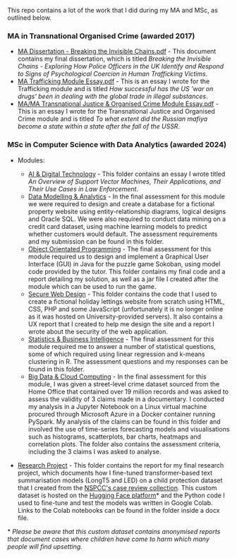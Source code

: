 This repo contains a lot of the work that I did during my MA and MSc, as outlined below.

### MA in Transnational Organised Crime (awarded 2017)
* [MA Dissertation - Breaking the Invisible Chains.pdf](https://github.com/sc6156/academic-work/blob/main/MA/MA%20Dissertation%20-%20Breaking%20the%20Invisible%20Chains.pdf) - This document contains my final dissertation, which is titled *Breaking the Invisible Chains - Exploring How Police Officers in the UK Identify and Respond to Signs of Psychological Coercion in Human Trafficking Victims*.
* [MA Trafficking Module Essay.pdf](https://github.com/sc6156/academic-work/blob/main/MA/MA%20Trafficking%20Module%20Essay.pdf) - This is an essay I wrote for the Trafficking module and is titled *How successful has the US 'war on drugs' been in dealing with the global trade in illegal substances*. 
* [MA/MA Transnational Justice & Organised Crime Module Essay.pdf](https://github.com/sc6156/academic-work/blob/main/MA/MA%20Transnational%20Justice%20%26%20Organised%20Crime%20Module%20Essay.pdf) - This is an essay I wrote for the Transnational Justice and Organised Crime module and is titled *To what extent did the Russian mafiya become a state within a state after the fall of the USSR*.

### MSc in Computer Science with Data Analytics (awarded 2024)
* Modules:
  * [AI & Digital Technology](https://github.com/sc6156/academic-work/tree/main/MSc/Modules/AI%20%26%20Digital%20Technology) - This folder contains an essay I wrote titled *An Overview of Support Vector Machines, Their Applications, and Their Use Cases in Law Enforcement*.
  * [Data Modelling & Analytics](https://github.com/sc6156/academic-work/tree/main/MSc/Modules/Data%20Modelling%20%26%20Analytics) - In the final assessment for this module we were required to design and create a database for a fictional property website using entity-relationship diagrams, logical designs and Oracle SQL. We were also required to conduct data mining on a credit card dataset, using machine learning models to predict whether customers would default. The assessment requirements and my submission can be found in this folder.
  * [Object Orientated Programming](https://github.com/sc6156/academic-work/tree/main/MSc/Modules/OOP%20-%20Sokoban) - The final assessment for this module required us to design and implement a Graphical User Interface (GUI) in Java for the puzzle game Sokoban, using model code provided by the tutor. This folder contains my final code and a report detailing my solution, as well as a jar file I created after the module which can be used to run the game.
  * [Secure Web Design](https://github.com/sc6156/academic-work/tree/main/MSc/Modules/Secure%20Web%20Design%20-%20Coorie) - This folder contains the code that I used to create a fictional holiday lettings website from scratch using HTML, CSS, PHP and some JavaScript (unfortunately it is no longer online as it was hosted on University-provided servers). It also contains a UX report that I created to help me design the site and a report I wrote about the security of the web application.  
  * [Statistics & Business Intelligence](https://github.com/sc6156/academic-work/tree/main/MSc/Modules/Statistics%20%26%20Business%20Intelligence) - The final assessment for this module required me to answer a number of statistical questions, some of which required using linear regression and k-means clustering in R. The assessment questions and my responses can be found in this folder.
  * [Big Data & Cloud Computing](https://github.com/sc6156/academic-work/tree/main/MSc/Modules/Big%20Data%20%26%20Cloud%20Computing) - In the final assessment for this module, I was given a street-level crime dataset sourced from the Home Office that contained over 19 million records and was asked to assess the validity of 3 claims made in a documentary. I conducted my analysis in a Jupyter Notebook on a Linux virtual machine procured through Microsoft Azure in a Docker container running PySpark. My analysis of the claims can be found in this folder and involved the use of time-series forecasting models and visualisations such as histograms, scatterplots, bar charts, heatmaps and correlation plots. The folder also contains the assessment criteria, including the 3 claims I was asked to analyse. 
    
* [Research Project](https://github.com/sc6156/academic-work/tree/main/MSc/Research%20Project) - This folder contains the report for my final research project, which documents how I fine-tuned transformer-based text summarisation models (LongT5 and LED) on a child protection dataset that I created from the [NSPCC's case review collection](https://learning.nspcc.org.uk/case-reviews/national-case-review-repository). This custom dataset is hosted on the [Hugging Face platform](https://huggingface.co/datasets/scott156/NSPCC_dataset)* and the Python code I used to fine-tune and test the models was written in Google Colab. Links to the Colab notebooks can be found in the folder inside a docx file.

\* *Please be aware that this custom dataset contains anonymised reports that document cases where children have come to harm which many people will find upsetting.*
